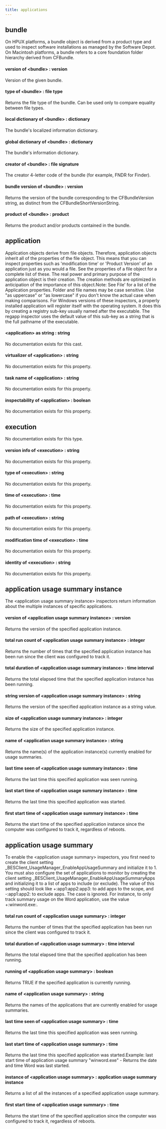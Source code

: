 ```yaml
---
title: applications
---
```


## bundle

On HPUX platforms, a bundle object is derived from a product type and used to inspect software installations as managed by the Software Depot. On Macintosh platforms, a bundle refers to a core foundation folder hierarchy derived from CFBundle.

#### version of &lt;bundle&gt; : version

Version of the given bundle.

#### type of &lt;bundle&gt; : file type

Returns the file type of the bundle. Can be used only to compare equality between file types.

#### local dictionary of &lt;bundle&gt; : dictionary

The bundle&#39;s localized information dictionary.

#### global dictionary of &lt;bundle&gt; : dictionary

The bundle&#39;s information dictionary.

#### creator of &lt;bundle&gt; : file signature

The creator 4-letter code of the bundle (for example, FNDR for Finder).

#### bundle version of &lt;bundle&gt; : version

Returns the version of the bundle corresponding to the CFBundleVersion string, as distinct from the CFBundleShortVersionString.

#### product of &lt;bundle&gt; : product

Returns the product and/or products contained in the bundle.

## application

Application objects derive from file objects. Therefore, application objects inherit all of the properties of the file object. This means that you can inspect properties such as &#39;modification time&#39; or &#39;Product Version&#39; of an application just as you would a file. See the properties of a file object for a complete list of these. The real power and primary purpose of the application object is their creation. The creation methods are optimized in anticipation of the importance of this object.Note: See  File&#39; for a list of the Application properties. Folder and file names may be case sensitive. Use &quot;as uppercase&quot; or &quot;as lowercase&quot; if you don&#39;t know the actual case when making comparisons. For Windows versions of these inspectors, a properly installed application will register itself with the operating system. It does this by creating a registry sub-key usually named after the executable. The regapp inspector uses the default value of this sub-key as a string that is the full pathname of the executable. 

#### &lt;application&gt; as string : string

No documentation exists for this cast.

#### virtualizer of &lt;application&gt; : string

No documentation exists for this property.

#### task name of &lt;application&gt; : string

No documentation exists for this property.

#### inspectability of &lt;application&gt; : boolean

No documentation exists for this property.

## execution

No documentation exists for this type.

#### version info of &lt;execution&gt; : string

No documentation exists for this property.

#### type of &lt;execution&gt; : string

No documentation exists for this property.

#### time of &lt;execution&gt; : time

No documentation exists for this property.

#### path of &lt;execution&gt; : string

No documentation exists for this property.

#### modification time of &lt;execution&gt; : time

No documentation exists for this property.

#### identity of &lt;execution&gt; : string

No documentation exists for this property.

## application usage summary instance

The &lt;application usage summary instance&gt; inspectors return information about the multiple instances of specific applications.

#### version of &lt;application usage summary instance&gt; : version

Returns the version of the specified application instance.

#### total run count of &lt;application usage summary instance&gt; : integer

Returns the number of times that the specified application instance has been run since the client was configured to track it.

#### total duration of &lt;application usage summary instance&gt; : time interval

Returns the total elapsed time that the specified application instance has been running.

#### string version of &lt;application usage summary instance&gt; : string

Returns the version of the specified application instance as a string value.

#### size of &lt;application usage summary instance&gt; : integer

Returns the size of the specified application instance.

#### name of &lt;application usage summary instance&gt; : string

Returns the name(s) of the application instance(s) currently enabled for usage summaries.

#### last time seen of &lt;application usage summary instance&gt; : time

Returns the last time this specified application was seen running.

#### last start time of &lt;application usage summary instance&gt; : time

Returns the last time this specified application was started.

#### first start time of &lt;application usage summary instance&gt; : time

Returns the start time of the specified application instance since the computer was configured to track it, regardless of reboots.

## application usage summary

To enable the &lt;application usage summary&gt; inspectors, you first need to create the client setting _BESClient_UsageManager_EnableAppUsageSummary and initialize it to 1. You must also configure the set of applications to monitor by creating the client setting _BESClient_UsageManager_EnableAppUsageSummaryApps and initializing it to a list of apps to include (or exclude). The value of this setting should look like +:app1:app2:app3: to add apps to the scope, and -:app1:app2: to exclude apps. The case is ignored. For instance, to only track summary usage on the Word application, use the value +:winword.exe:.

#### total run count of &lt;application usage summary&gt; : integer

Returns the number of times that the specified application has been run since the client was configured to track it.

#### total duration of &lt;application usage summary&gt; : time interval

Returns the total elapsed time that the specified application has been running.

#### running of &lt;application usage summary&gt; : boolean

Returns TRUE if the specified application is currently running.

#### name of &lt;application usage summary&gt; : string

Returns the names of the applications that are currently enabled for usage summaries.

#### last time seen of &lt;application usage summary&gt; : time

Returns the last time this specified application was seen running.

#### last start time of &lt;application usage summary&gt; : time

Returns the last time this specified application was started.Example: last start time of application usage summary &quot;winword.exe&quot; - Returns the date and time Word was last started.

#### instance of &lt;application usage summary&gt; : application usage summary instance

Returns a list of all the instances of a specified application usage summary.

#### first start time of &lt;application usage summary&gt; : time

Returns the start time of the specified application since the computer was configured to track it, regardless of reboots.

